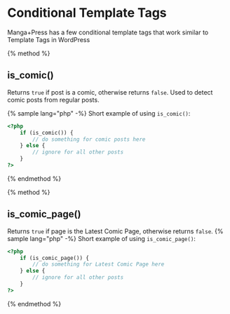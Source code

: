 # Conditional Template Tags

Manga+Press has a few conditional template tags that work similar to Template Tags in WordPress

{% method %}
## is_comic()

Returns `true` if post is a comic, otherwise returns `false`. Used to detect comic posts from regular posts.

{% sample lang="php" -%}
Short example of using `is_comic()`:
```php
<?php
    if (is_comic()) {
        // do something for comic posts here
    } else {
        // ignore for all other posts
    }
?>
```

{% endmethod %}

{% method %}
## is_comic_page()
Returns `true` if page is the Latest Comic Page, otherwise returns `false`.
{% sample lang="php" -%}
Short example of using `is_comic_page()`:
```php
<?php
    if (is_comic_page()) {
        // do something for Latest Comic Page here
    } else {
        // ignore for all other posts
    }
?>
```

{% endmethod %}